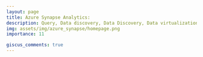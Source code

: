 ```yaml
---
layout: page
title: Azure Synapse Analytics:
description: Query, Data discovery, Data Discovery, Data virtualization, Data ingestion, and Data transformation in Severless SQL Pool; Pipelines and Triggers in Synapse.
img: assets/img/azure_synapse/homepage.png
importance: 11

giscus_comments: true
---
```


